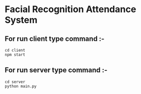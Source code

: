 # Facial Recognition Attendance System
## For run client type command :-
```terminal
cd client
npm start
```

## For run server type command :-
```terminal
cd server
python main.py
```